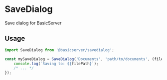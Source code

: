 # SaveDialog
Save dialog for BasicServer 

## Usage
```TypeScript
import SaveDialog from '@basicserver/savedialog';

const mySaveDialog = SaveDialog('Documents', 'path/to/documents', (filePath) => {
    console.log(`Saving to: ${filePath}`);
    /* ... */
});
```
